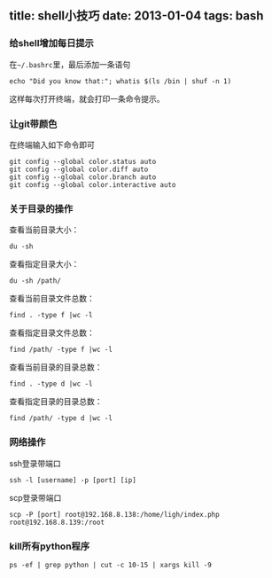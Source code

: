 title: shell小技巧
date: 2013-01-04
tags: bash
---

### 给shell增加每日提示
在`~/.bashrc`里，最后添加一条语句

    echo "Did you know that:"; whatis $(ls /bin | shuf -n 1)

这样每次打开终端，就会打印一条命令提示。

### 让git带颜色
在终端输入如下命令即可

    git config --global color.status auto
    git config --global color.diff auto
    git config --global color.branch auto
    git config --global color.interactive auto 

### 关于目录的操作
查看当前目录大小：

    du -sh
查看指定目录大小：

    du -sh /path/
查看当前目录文件总数：

    find . -type f |wc -l
查看指定目录文件总数：

    find /path/ -type f |wc -l
查看当前目录的目录总数：

    find . -type d |wc -l
查看指定目录的目录总数：

    find /path/ -type d |wc -l

### 网络操作
ssh登录带端口

    ssh -l [username] -p [port] [ip]

scp登录带端口

    scp -P [port] root@192.168.8.138:/home/ligh/index.php    root@192.168.8.139:/root

### kill所有python程序

    ps -ef | grep python | cut -c 10-15 | xargs kill -9
